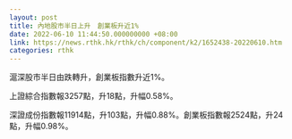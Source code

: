 ```yaml
---
layout: post
title: 內地股市半日上升　創業板升近1%
date: 2022-06-10 11:44:50.000000000 +08:00
link: https://news.rthk.hk/rthk/ch/component/k2/1652438-20220610.htm
categories: rthk
---
```


滬深股市半日由跌轉升，創業板指數升近1%。

上證綜合指數報3257點，升18點，升幅0.58%。

深證成份指數報11914點，升103點，升幅0.88%。創業板指數報2524點，升24點，升幅0.98%。
